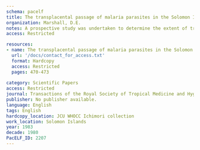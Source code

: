 ```yaml
---
schema: pacelf
title: The transplacental passage of malaria parasites in the Solomon Islands
organization: Marshall, D.E.
notes: A prospective study was undertaken to determine the extent of transplacental passage of malaria parasites in affected women attending for delivery at Kilu'ufi Hospital, Malaita Province, Solomon Islands. 11 women had parasitaemia and in 10 of these the placenta was infected. Transplacental passage occurred in five. Parasites were identified in one infant. The low parasitaemia in cord blood suggests that passage is accidental and probably occurs in labour. Where parasite transfer occurred there was no evidence of clinical illness in the newborn child. There were three stillborn infants and three infants of low birth weight. This small study confirms that the placenta provides an effective barrier during malaria in pregnancy.
access: Restricted

resources:
- name: The transplacental passage of malaria parasites in the Solomon Islands
  url: '/docs/contact_for_access.txt'
  format: Hardcopy
  access: Restricted
  pages: 470-473
 
category: Scientific Papers
access: Restricted
journal: Transactions of the Royal Society of Tropical Medicine and Hygiene
publisher: No publisher available. 
language: English 
tags: English 
hardcopy_location: JCU WHOCC Ichimori collection
work_location: Solomon Islands
year: 1983
decade: 1980
PacELF_ID: 2207
---
```

